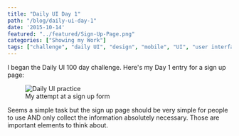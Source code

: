 ```yaml
---
title: "Daily UI Day 1"
path: "/blog/daily-ui-day-1"
date: '2015-10-14'
featured: "../featured/Sign-Up-Page.png"
categories: ["Showing my Work"]
tags: ["challenge", "daily UI", "design", "mobile", "UI", "user interface"]
---
```


I began the Daily UI 100 day challenge. Here's my Day 1 entry for a sign up page:

<figure>
  <img
    sizes="(max-width: 810px) 100vw, 810px"
    srcset="http://res.cloudinary.com/dhdaswa6t/image/upload/f_auto,q_60,w_203/v1530396697/blog/Sign-Up-Page.png 203w,
            http://res.cloudinary.com/dhdaswa6t/image/upload/f_auto,q_60,w_405/v1530396697/blog/Sign-Up-Page.png 405w,
            http://res.cloudinary.com/dhdaswa6t/image/upload/f_auto,q_60,w_810/v1530396697/blog/Sign-Up-Page.png 810w,
            http://res.cloudinary.com/dhdaswa6t/image/upload/f_auto,q_60,w_1215/v1530396697/blog/Sign-Up-Page.png 1215w"
    src="http://res.cloudinary.com/dhdaswa6t/image/upload/f_auto,q_60,w_810/v1530396697/blog/Sign-Up-Page.png"
    alt="Daily UI practice" />
  <figcaption>My attempt at a sign up form</figcaption>
</figure>

Seems a simple task but the sign up page should be very simple for people to use AND only collect the information absolutely necessary. Those are important elements to think about.
